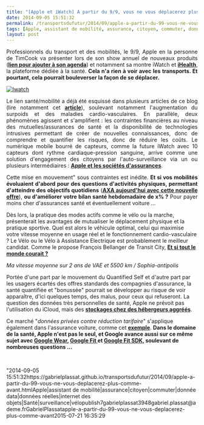 ```yaml
---
title: "[Apple et iWatch] A partir du 9/9, vous ne vous déplacerez plus comme avant ..."
date: 2014-09-05 15:51:32
permalink: /transportsdufutur/2014/09/apple-a-partir-du-99-vous-ne-vous-deplacerez-plus-comme-avant.html
tags: [Apple, assistant de mobilité, assurance, citoyen, commuter, donnée data, données réelles, internet des objets, Santé, surveillance, vélo]
layout: post
---
```


<p style="text-align: justify">Professionnels du transport et des mobilités, le 9/9, Apple en la personne de TimCook va présenter lors de son show annuel de nouveaux produits (<a href="http://www.apple.com/live/event.ics" target="_blank"><strong>lien pour ajouter à son agenda</strong></a>) et notamment sa montre iWatch et <a href="https://www.apple.com/ios/ios8/health/" target="_blank"><strong>iHealth</strong></a>, la plateforme dédiée à la santé. <strong>Cela n'a rien à voir avec les transports. Et pourtant, cela pourrait bouleverser la façon de se déplacer.</strong></p> <p><a class="asset-img-link" href="https://gabrielplassat.github.io/transportsdufutur/wp-content/uploads/sites/6/old/6a0120a66d2ad4970b01b7c6da0b1a970b-pi.jpg"><img alt="Iwatch" border="0" class="asset  asset-image at-xid-6a0120a66d2ad4970b01b7c6da0b1a970b image-full img-responsive" src="/wp-content/uploads/sites/6/old/6a0120a66d2ad4970b01b7c6da0b1a970b-800wi.jpg" title="Iwatch" /></a></p> <p style="text-align: justify"></p>  <!--more-->  <p style="text-align: justify">Le lien santé/mobilité a déjà été esquissé dans plusieurs articles de ce blog (lire notamment cet <a href="https://gabrielplassat.github.io/transportsdufutur/2014/02/vous-reduirez-lusage-de-la-voiture-pour-payer-moins-cher-dassurance-sante.html" target="_blank"><strong>article</strong></a>), soulevant notamment l'augmentation du surpoids et des maladies cardio-vasculaires. En parallèle, deux phénomènes agissent et s'amplifient : les contraintes financières au niveau des mutuelles/assurances de santé et la disponibilité de technologies intrusives permettant de créer de nouvelles connaissances, donc de comprendre et quantifier les risques, donc de réduire les coûts. Le numérique mobile bourré de capteurs, comme la future iWatch avec 10 capteurs dont rythme cardiaque-pression sanguine, arrive comme une solution d'engagement des citoyens par l'auto-surveillance via un ou plusieurs intermédiaires : <a href="http://connected-objects.fr/2014/08/iwatch-apple-mutuelles-sante/" target="_blank"><strong>Apple et les sociétés d'assurances</strong></a>.</p> <p style="text-align: justify">Cette mise en mouvement" sous contraintes est inédite. <strong>Et si vos mobilités évoluaient d'abord pour des questions d'activités physiques, permettant d'atteindre des objectifs quotidiens</strong> (<a href="https://gabrielplassat.github.io/transportsdufutur/2014/06/nous-y-voila-le-lien-sante-mobilite-certains-le-questionnent-dautres-le-surveillent.html"" target=""_blank""><strong>AXA aujourd'hui avec cette nouvelle offre</strong></a>), <strong>ou d'améliorer votre bilan santé hebdomadaire de x% ?</strong> Pour payer moins cher d'assurances santé et éventuellement voiture ...</p> <p style=""text-align: justify"">Dès lors, la pratique des modes actifs comme le vélo ou la marche, présenterait les avantages de mutualiser le déplacement physique et la pratique sportive. Quel est alors le véhicule optimal, celui qui maximise votre vitesse moyenne en usage réel et le fonctionnement cardio-vasculaire ? Le Vélo ou le Vélo à Assistance Electrique est probablement le meilleur candidat. Comme le propose François Bellanger de Transit City, <a href=""http://transit-city.blogspot.fr/2014/08/et-si-tout-le-monde-courait.html?spref=tw"" target=""_blank""><strong>Et si tout le monde courait ?</strong></a></p> <p style=""text-align: center""><a class=""asset-img-link"" href="https://gabrielplassat.github.io/transportsdufutur/wp-content/uploads/sites/6/old/6a0120a66d2ad4970b01b8d063fa09970c-pi.png""><img alt=""VAE"" class=""asset  asset-image at-xid-6a0120a66d2ad4970b01b8d063fa09970c img-responsive"" src=""/wp-content/uploads/sites/6/old/6a0120a66d2ad4970b01b8d063fa09970c-320wi.png"" style=""margin-left: automargin-right: auto"" title=""VAE"" /></a><em>Ma vitesse moyenne sur 2 ans de VAE et 5500 km / Sophia-antipolis</em></p> <p style=""text-align: justify"">Portée d'une part par le mouvement du Quantified Self et d'autre part par les usagers écartés des offres standards des compagnies d'assurance, la santé quantifiée et "bonussée" pourrait se développer au risque de voir apparaître, d'ici quelques temps, des malus, pour ceux qui refuseront. La question des données très personnelles de santé, Apple ne prévoit pas l'utilisation du iCloud, mais des <a href=""http://www.zdnet.fr/actualites/donnees-de-sante-healthkit-apple-interdit-la-sauvegarde-sur-icloud-39805715.htm"" target=""_blank""><strong>stockages chez des hébergeurs aggréés</strong></a>.</p> <p style=""text-align: justify"">Ce marché "<em>données privées contre réduction tarifaire</em>" s'applique également dans l'assurance voiture, comme cet <a href=""http://www.computerworld.com/article/2600344/telematics-insurers-will-now-be-able-to-track-driver-behavior-via-smartphones.html"" target=""_blank""><strong>exemple</strong></a>. <strong>Dans le domaine de la santé, Apple n'est pas le seul, et Google avance aussi sur ce même sujet avec <a href="https://gabrielplassat.github.io/transportsdufutur/2014/03/avec-android-wear-google-avance-ses-pions-vers-le-parfait-assistant-personnel-de-mobilite.html"" target=""_blank"">Google Wear</a>, <a href=""http://www.forbes.com/sites/parmyolson/2014/06/12/exclusive-google-to-launch-health-service-google-fit-at-developers-conference/?utm_campaign=techtwittersf&utm_source=twitter&utm_medium=social"" target=""_blank"">Google Fit </a>et <a href=""http://googledevelopers.blogspot.fr/2014/08/google-fit-preview-sdk-now-available.html"" target=""_blank"">Google Fit SDK</a>, soulevant de nombreuses questions ...</strong></p> <p style=""text-align: justify""> </p>"2014-09-05 15:51:32https://gabrielplassat.github.io/transportsdufutur/2014/09/apple-a-partir-du-99-vous-ne-vous-deplacerez-plus-comme-avant.htmlApple|assistant de mobilité|assurance|citoyen|commuter|donnée data|données réelles|internet des objets|Santé|surveillance|vélopublish7gabrielplassat3948gabriel.plassat@ademe.frGabrielPlassatapple-a-partir-du-99-vous-ne-vous-deplacerez-plus-comme-avant2015-07-21 16:35:29
